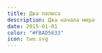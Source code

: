 ```yaml
---
title: Два полюса
description: Два начала мира
date: 2015-01-01
color: "#FBAD5633"
icon: two.svg
---
```

